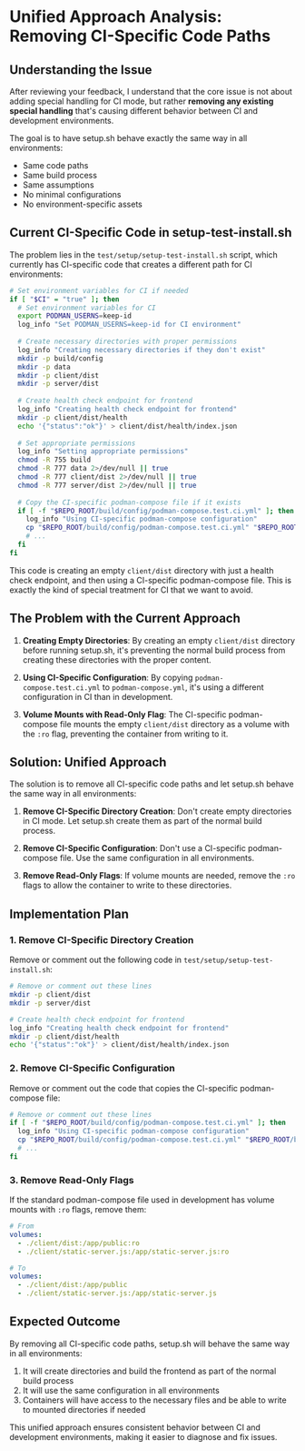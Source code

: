 # Unified Approach Analysis: Removing CI-Specific Code Paths

## Understanding the Issue

After reviewing your feedback, I understand that the core issue is not about adding special handling for CI mode, but rather **removing any existing special handling** that's causing different behavior between CI and development environments.

The goal is to have setup.sh behave exactly the same way in all environments:
- Same code paths
- Same build process
- Same assumptions
- No minimal configurations
- No environment-specific assets

## Current CI-Specific Code in setup-test-install.sh

The problem lies in the `test/setup/setup-test-install.sh` script, which currently has CI-specific code that creates a different path for CI environments:

```bash
# Set environment variables for CI if needed
if [ "$CI" = "true" ]; then
  # Set environment variables for CI
  export PODMAN_USERNS=keep-id
  log_info "Set PODMAN_USERNS=keep-id for CI environment"
  
  # Create necessary directories with proper permissions
  log_info "Creating necessary directories if they don't exist"
  mkdir -p build/config
  mkdir -p data
  mkdir -p client/dist
  mkdir -p server/dist
  
  # Create health check endpoint for frontend
  log_info "Creating health check endpoint for frontend"
  mkdir -p client/dist/health
  echo '{"status":"ok"}' > client/dist/health/index.json
  
  # Set appropriate permissions
  log_info "Setting appropriate permissions"
  chmod -R 755 build
  chmod -R 777 data 2>/dev/null || true
  chmod -R 777 client/dist 2>/dev/null || true
  chmod -R 777 server/dist 2>/dev/null || true
  
  # Copy the CI-specific podman-compose file if it exists
  if [ -f "$REPO_ROOT/build/config/podman-compose.test.ci.yml" ]; then
    log_info "Using CI-specific podman-compose configuration"
    cp "$REPO_ROOT/build/config/podman-compose.test.ci.yml" "$REPO_ROOT/build/config/podman-compose.yml"
    # ...
  fi
fi
```

This code is creating an empty `client/dist` directory with just a health check endpoint, and then using a CI-specific podman-compose file. This is exactly the kind of special treatment for CI that we want to avoid.

## The Problem with the Current Approach

1. **Creating Empty Directories**: By creating an empty `client/dist` directory before running setup.sh, it's preventing the normal build process from creating these directories with the proper content.

2. **Using CI-Specific Configuration**: By copying `podman-compose.test.ci.yml` to `podman-compose.yml`, it's using a different configuration in CI than in development.

3. **Volume Mounts with Read-Only Flag**: The CI-specific podman-compose file mounts the empty `client/dist` directory as a volume with the `:ro` flag, preventing the container from writing to it.

## Solution: Unified Approach

The solution is to remove all CI-specific code paths and let setup.sh behave the same way in all environments:

1. **Remove CI-Specific Directory Creation**: Don't create empty directories in CI mode. Let setup.sh create them as part of the normal build process.

2. **Remove CI-Specific Configuration**: Don't use a CI-specific podman-compose file. Use the same configuration in all environments.

3. **Remove Read-Only Flags**: If volume mounts are needed, remove the `:ro` flags to allow the container to write to these directories.

## Implementation Plan

### 1. Remove CI-Specific Directory Creation

Remove or comment out the following code in `test/setup/setup-test-install.sh`:

```bash
# Remove or comment out these lines
mkdir -p client/dist
mkdir -p server/dist

# Create health check endpoint for frontend
log_info "Creating health check endpoint for frontend"
mkdir -p client/dist/health
echo '{"status":"ok"}' > client/dist/health/index.json
```

### 2. Remove CI-Specific Configuration

Remove or comment out the code that copies the CI-specific podman-compose file:

```bash
# Remove or comment out these lines
if [ -f "$REPO_ROOT/build/config/podman-compose.test.ci.yml" ]; then
  log_info "Using CI-specific podman-compose configuration"
  cp "$REPO_ROOT/build/config/podman-compose.test.ci.yml" "$REPO_ROOT/build/config/podman-compose.yml"
  # ...
fi
```

### 3. Remove Read-Only Flags

If the standard podman-compose file used in development has volume mounts with `:ro` flags, remove them:

```yaml
# From
volumes:
  - ./client/dist:/app/public:ro
  - ./client/static-server.js:/app/static-server.js:ro

# To
volumes:
  - ./client/dist:/app/public
  - ./client/static-server.js:/app/static-server.js
```

## Expected Outcome

By removing all CI-specific code paths, setup.sh will behave the same way in all environments:

1. It will create directories and build the frontend as part of the normal build process
2. It will use the same configuration in all environments
3. Containers will have access to the necessary files and be able to write to mounted directories if needed

This unified approach ensures consistent behavior between CI and development environments, making it easier to diagnose and fix issues.